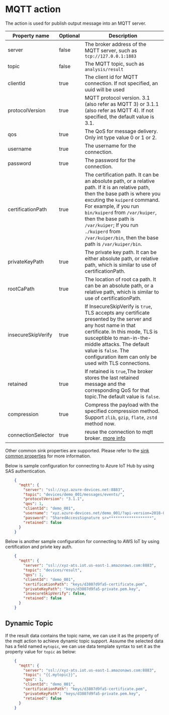# MQTT action

The action is used for publish output message into an MQTT server. 

| Property name      | Optional | Description                                                                                                                                                                                                                                                                                                                                               |
|--------------------|----------|-----------------------------------------------------------------------------------------------------------------------------------------------------------------------------------------------------------------------------------------------------------------------------------------------------------------------------------------------------------|
| server             | false    | The broker address of the MQTT server, such as `tcp://127.0.0.1:1883`                                                                                                                                                                                                                                                                                     |
| topic              | false    | The MQTT topic, such as `analysis/result`                                                                                                                                                                                                                                                                                                                 |
| clientId           | true     | The client id for MQTT connection. If not specified, an uuid will be used                                                                                                                                                                                                                                                                                 |
| protocolVersion    | true     | MQTT protocol version. 3.1 (also refer as MQTT 3) or 3.1.1 (also refer as MQTT 4).  If not specified, the default value is 3.1.                                                                                                                                                                                                                           |
| qos                | true     | The QoS for message delivery. Only int type value 0 or 1 or 2.                                                                                                                                                                                                                                                                                            |
| username           | true     | The username for the connection.                                                                                                                                                                                                                                                                                                                          |
| password           | true     | The password for the connection.                                                                                                                                                                                                                                                                                                                          |
| certificationPath  | true     | The certification path. It can be an absolute path, or a relative path. If it is an relative path, then the base path is where you excuting the `kuiperd` command. For example, if you run `bin/kuiperd` from `/var/kuiper`, then the base path is `/var/kuiper`; If you run `./kuiperd` from `/var/kuiper/bin`, then the base path is `/var/kuiper/bin`. |
| privateKeyPath     | true     | The private key path. It can be either absolute path, or relative path, which is similar to use of certificationPath.                                                                                                                                                                                                                                     |
| rootCaPath         | true     | The location of root ca path. It can be an absolute path, or a relative path, which is similar to use of certificationPath.                                                                                                                                                                                                                               |
| insecureSkipVerify | true     | If InsecureSkipVerify is `true`, TLS accepts any certificate presented by the server and any host name in that certificate.  In this mode, TLS is susceptible to man-in-the-middle attacks. The default value is `false`. The configuration item can only be used with TLS connections.                                                                   |
| retained           | true     | If retained is `true`,The broker stores the last retained message and the corresponding QoS for that topic.The default value is `false`.                                                                                                                                                                                                                  |
| compression        | true     | Compress the payload with the specified compression method. Support `zlib`, `gzip`, `flate`, `zstd` method now.                                                                                                                                                                                                                                           |
| connectionSelector | true     | reuse the connection to mqtt broker. [more info](../../sources/builtin/mqtt.md#connectionselector)                                                                                                                                                                                                                                                        | 

Other common sink properties are supported. Please refer to the [sink common properties](../overview.md#common-properties) for more information.

Below is sample configuration for connecting to Azure IoT Hub by using SAS authentication.
```json
    {
      "mqtt": {
        "server": "ssl://xyz.azure-devices.net:8883",
        "topic": "devices/demo_001/messages/events/",
        "protocolVersion": "3.1.1",
        "qos": 1,
        "clientId": "demo_001",
        "username": "xyz.azure-devices.net/demo_001/?api-version=2018-06-30",
        "password": "SharedAccessSignature sr=*******************",
        "retained": false
      }
    }
```

Below is another sample configuration for connecting to AWS IoT by using certification and privte key auth.

```json
    {
      "mqtt": {
        "server": "ssl://xyz-ats.iot.us-east-1.amazonaws.com:8883",
        "topic": "devices/result",
        "qos": 1,
        "clientId": "demo_001",
        "certificationPath": "keys/d3807d9fa5-certificate.pem",
        "privateKeyPath": "keys/d3807d9fa5-private.pem.key", 
        "insecureSkipVerify": false,
        "retained": false
      }
    }
```

## Dynamic Topic

If the result data contains the topic name, we can use it as the property of the mqtt action to achieve dynamic topic support. Assume the selected data has a field named `mytopic`, we can use data template syntax to set it as the property value for `topic` as below:

```json
    {
      "mqtt": {
        "server": "ssl://xyz-ats.iot.us-east-1.amazonaws.com:8883",
        "topic": "{{.mytopic}}",
        "qos": 1,
        "clientId": "demo_001",
        "certificationPath": "keys/d3807d9fa5-certificate.pem",
        "privateKeyPath": "keys/d3807d9fa5-private.pem.key",
        "retained": false
      }
    }
```